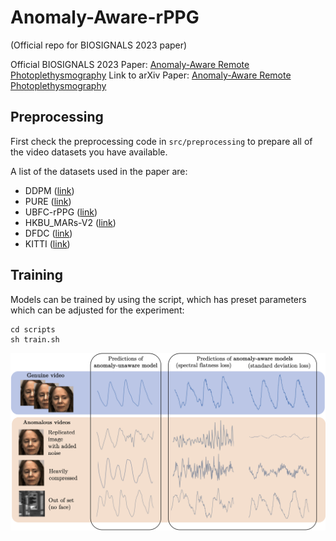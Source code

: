 # Anomaly-Aware-rPPG
(Official repo for BIOSIGNALS 2023 paper)

Official BIOSIGNALS 2023 Paper: [Anomaly-Aware Remote Photoplethysmography](https://www.scitepress.org/Papers/2023/117817/117817.pdf)
Link to arXiv Paper: [Anomaly-Aware Remote Photoplethysmography](https://arxiv.org/abs/2303.06452)

## Preprocessing
First check the preprocessing code in `src/preprocessing` to prepare all of the video datasets you have available.

A list of the datasets used in the paper are:
- DDPM ([link](https://cvrl.nd.edu/media/django-summernote/2021-09-09/ef06f4a4-53f4-4b90-af1a-b8b023983762.pdf))
- PURE ([link](https://www.tu-ilmenau.de/en/university/departments/department-of-computer-science-and-automation/profile/institutes-and-groups/institute-of-computer-and-systems-engineering/group-for-neuroinformatics-and-cognitive-robotics/data-sets-code/pulse-rate-detection-dataset-pure))
- UBFC-rPPG ([link](https://sites.google.com/view/ybenezeth/ubfcrppg))
- HKBU_MARs-V2 ([link](https://rds.comp.hkbu.edu.hk/mars/))
- DFDC ([link](https://ai.meta.com/datasets/dfdc/))
- KITTI ([link](https://www.cvlibs.net/datasets/kitti/))

## Training
Models can be trained by using the script, which has preset parameters which can be adjusted for the experiment:
```
cd scripts
sh train.sh 
```

![](assets/teaser.png)

